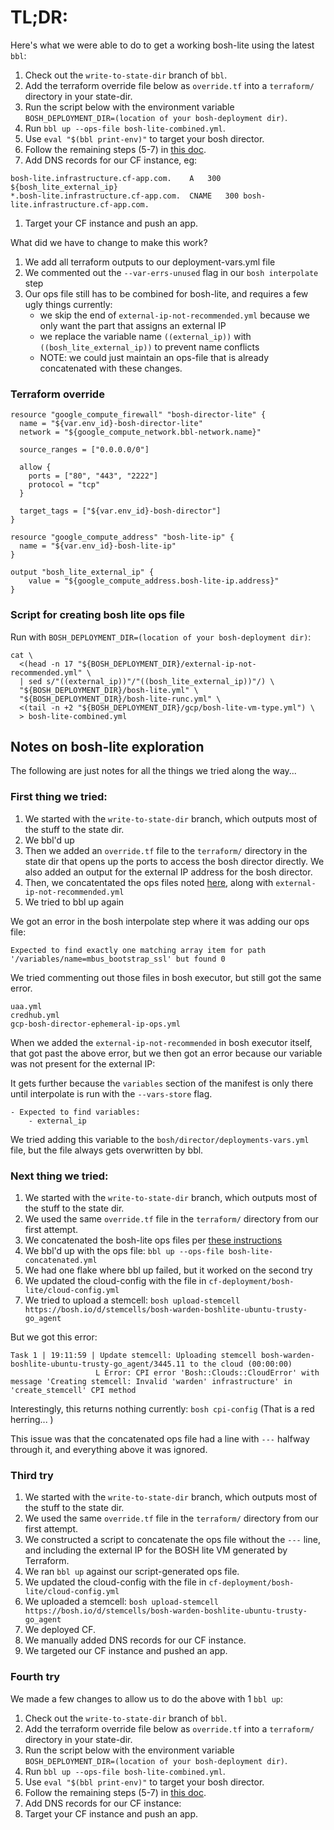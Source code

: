 # TL;DR:

Here's what we were able to do to get a working bosh-lite using the latest `bbl`:

1. Check out the `write-to-state-dir` branch of `bbl`.
1. Add the terraform override file below as `override.tf` into a `terraform/` directory in your state-dir.
1. Run the script below with the environment variable `BOSH_DEPLOYMENT_DIR=(location of your bosh-deployment dir)`.
1. Run `bbl up --ops-file bosh-lite-combined.yml`.
1. Use `eval "$(bbl print-env)"` to target your bosh director.
1. Follow the remaining steps (5-7) in [this doc](https://github.com/cloudfoundry/cf-deployment/blob/master/bosh-lite.md#5-upload-the-cloud-config).
1. Add DNS records for our CF instance, eg:
```
bosh-lite.infrastructure.cf-app.com.	A	300	${bosh_lite_external_ip}
*.bosh-lite.infrastructure.cf-app.com.	CNAME	300	bosh-lite.infrastructure.cf-app.com.
```
1. Target your CF instance and push an app.

What did we have to change to make this work?

1. We add all terraform outputs to our deployment-vars.yml file
1. We commented out the `--var-errs-unused` flag in our `bosh interpolate` step
1. Our ops file still has to be combined for bosh-lite, and requires a few ugly things currently:
   - we skip the end of `external-ip-not-recommended.yml` because we only want the part that assigns an external IP
   - we replace the variable name `((external_ip))` with `((bosh_lite_external_ip))` to prevent name conflicts
   - NOTE: we could just maintain an ops-file that is already concatenated with these changes.


### Terraform override

```
resource "google_compute_firewall" "bosh-director-lite" {
  name = "${var.env_id}-bosh-director-lite"
  network = "${google_compute_network.bbl-network.name}"

  source_ranges = ["0.0.0.0/0"]

  allow {
    ports = ["80", "443", "2222"]
    protocol = "tcp"
  }

  target_tags = ["${var.env_id}-bosh-director"]
}

resource "google_compute_address" "bosh-lite-ip" {
  name = "${var.env_id}-bosh-lite-ip"
}

output "bosh_lite_external_ip" {
    value = "${google_compute_address.bosh-lite-ip.address}"
}
```

### Script for creating bosh lite ops file

Run with `BOSH_DEPLOYMENT_DIR=(location of your bosh-deployment dir)`:
```
cat \
  <(head -n 17 "${BOSH_DEPLOYMENT_DIR}/external-ip-not-recommended.yml" \
  | sed s/"((external_ip))"/"((bosh_lite_external_ip))"/) \
  "${BOSH_DEPLOYMENT_DIR}/bosh-lite.yml" \
  "${BOSH_DEPLOYMENT_DIR}/bosh-lite-runc.yml" \
  <(tail -n +2 "${BOSH_DEPLOYMENT_DIR}/gcp/bosh-lite-vm-type.yml") \
  > bosh-lite-combined.yml
```




## Notes on bosh-lite exploration

The following are just notes for all the things we tried along the way...

### First thing we tried:

1. We started with the `write-to-state-dir` branch, which outputs most of the stuff to the state dir.
1. We bbl'd up
1. Then we added an `override.tf` file to the `terraform/` directory in the state dir
   that opens up the ports to access the bosh director directly.
   We also added an output for the external IP address for the bosh director.
1. Then, we concatentated the ops files noted [here](https://github.com/cloudfoundry/cf-deployment/blob/master/bosh-lite.md),
   along with `external-ip-not-recommended.yml`
1. We tried to bbl up again

We got an error in the bosh interpolate step where it was adding our ops file:

```
Expected to find exactly one matching array item for path '/variables/name=mbus_bootstrap_ssl' but found 0
```

We tried commenting out those files in bosh executor, but still got the same error.

```
uaa.yml
credhub.yml
gcp-bosh-director-ephemeral-ip-ops.yml
```

When we added the `external-ip-not-recommended` in bosh executor itself, that got past the above error,
but we then got an error because our variable was not present for the external IP:

It gets further because the `variables` section of the manifest is only there until
interpolate is run with the `--vars-store` flag.

```
- Expected to find variables:
    - external_ip
```

We tried adding this variable to the `bosh/director/deployments-vars.yml` file, but the file
always gets overwritten by bbl.



### Next thing we tried:

1. We started with the `write-to-state-dir` branch, which outputs most of the stuff to the state dir.
1. We used the same `override.tf` file in the `terraform/` directory from our first attempt.
1. We concatenated the bosh-lite ops files per [these instructions](https://github.com/cloudfoundry/cf-deployment/blob/master/bosh-lite.md)
1. We bbl'd up with the ops file: `bbl up --ops-file bosh-lite-concatenated.yml`
1. We had one flake where bbl up failed, but it worked on the second try
1. We updated the cloud-config with the file in `cf-deployment/bosh-lite/cloud-config.yml`
1. We tried to upload a stemcell: `bosh upload-stemcell https://bosh.io/d/stemcells/bosh-warden-boshlite-ubuntu-trusty-go_agent`

But we got this error:

```
Task 1 | 19:11:59 | Update stemcell: Uploading stemcell bosh-warden-boshlite-ubuntu-trusty-go_agent/3445.11 to the cloud (00:00:00)
                   L Error: CPI error 'Bosh::Clouds::CloudError' with message 'Creating stemcell: Invalid 'warden' infrastructure' in 'create_stemcell' CPI method
```

Interestingly, this returns nothing currently: `bosh cpi-config`
(That is a red herring... )

This issue was that the concatenated ops file had a line with `---` halfway through it, and everything above it was ignored.


### Third try

1. We started with the `write-to-state-dir` branch, which outputs most of the stuff to the state dir.
1. We used the same `override.tf` file in the `terraform/` directory from our first attempt.
1. We constructed a script to concatenate the ops file without the `---` line, and including the external IP for the BOSH lite VM generated by Terraform.
1. We ran `bbl up` against our script-generated ops file.
1. We updated the cloud-config with the file in `cf-deployment/bosh-lite/cloud-config.yml`
1. We uploaded a stemcell: `bosh upload-stemcell https://bosh.io/d/stemcells/bosh-warden-boshlite-ubuntu-trusty-go_agent`
1. We deployed CF.
1. We manually added DNS records for our CF instance.
1. We targeted our CF instance and pushed an app.


### Fourth try

We made a few changes to allow us to do the above with 1 `bbl up`:

1. Check out the `write-to-state-dir` branch of `bbl`.
1. Add the terraform override file below as `override.tf` into a `terraform/` directory in your state-dir.
1. Run the script below with the environment variable `BOSH_DEPLOYMENT_DIR=(location of your bosh-deployment dir)`.
1. Run `bbl up --ops-file bosh-lite-combined.yml`.
1. Use `eval "$(bbl print-env)"` to target your bosh director.
1. Follow the remaining steps (5-7) in [this doc](https://github.com/cloudfoundry/cf-deployment/blob/master/bosh-lite.md#5-upload-the-cloud-config).
1. Add DNS records for our CF instance:
1. Target your CF instance and push an app.

